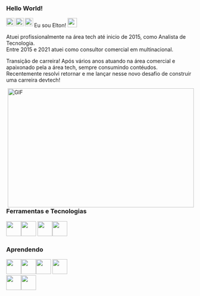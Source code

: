 ### Hello World! 
Eu sou Elton!  <img src="https://media.giphy.com/media/hvRJCLFzcasrR4ia7z/giphy.gif" width="25px"> 
<a href="https://www.instagram.com/eltondutradias/"><img align="left" alt="my's Instagram" width="22px" src="https://raw.githubusercontent.com/hussainweb/hussainweb/main/icons/instagram.png" />
 </a> <a href="https://twitter.com/ELTON_DUTRA">
  <img align="left" alt="EltonD | Twitter" width="22px" src="https://raw.githubusercontent.com/peterthehan/peterthehan/master/assets/twitter.svg" /> 
  <a/> <a href="https://www.linkedin.com/in/elton-ramon-dutra-dias-77099a62/">
  <img align="left" alt="EltonD LinkedIN" width="22px" src="https://raw.githubusercontent.com/peterthehan/peterthehan/master/assets/linkedin.svg" /> 
  
</a>
   
 Atuei profissionalmente na área tech até inicio de 2015, como Analista de Tecnologia.   
 Entre 2015 e 2021 atuei como consultor comercial em multinacional. 
 
 Transição de carreira! 
 Após vários anos atuando na área comercial e apaixonado pela a área tech, sempre consumindo contéudos.   
 Recentemente resolvi retornar e me lançar nesse novo desafio de construir uma carreira devtech! 

  <img align="right" alt="GIF" src="https://github.com/abhisheknaiidu/abhisheknaiidu/blob/master/code.gif?raw=true" width="500" height="320" />
 
 ### Ferramentas e Tecnologias

<img src="https://cdn.jsdelivr.net/gh/devicons/devicon/icons/git/git-original.svg" width="40" height="40"/><img src="https://cdn.jsdelivr.net/gh/devicons/devicon/icons/vscode/vscode-original.svg" width="40" height="40"/>
<img src="https://cdn.jsdelivr.net/gh/devicons/devicon/icons/visualstudio/visualstudio-plain.svg" width="40" height="40" /><img src="https://cdn.jsdelivr.net/gh/devicons/devicon/icons/dotnetcore/dotnetcore-original.svg" width="40" height="40" /> 

### Aprendendo 
<img src="https://cdn.jsdelivr.net/gh/devicons/devicon/icons/html5/html5-original.svg" width="40" height="40"/><img src="https://cdn.jsdelivr.net/gh/devicons/devicon/icons/css3/css3-original.svg" width="40" heigth="40" /><img src="https://cdn.jsdelivr.net/gh/devicons/devicon/icons/javascript/javascript-original.svg" width="40" height="40" />
<img src="https://cdn.jsdelivr.net/gh/devicons/devicon/icons/bootstrap/bootstrap-original.svg" width="40" height="40" /> </br>
<img src="https://cdn.jsdelivr.net/gh/devicons/devicon/icons/java/java-plain-wordmark.svg" width="40" height="40" /><img src="https://cdn.jsdelivr.net/gh/devicons/devicon/icons/csharp/csharp-original.svg" width="40" height="40"/>




  
   
     



 
 
<!--
**EltonDutradias/EltonDutradias** is a ✨ _special_ ✨ repository because its `README.md` (this file) appears on your GitHub profile.

Here are some ideas to get you started:

- 🔭 I’m currently working on ...
- 🌱 I’m currently learning ...
- 👯 I’m looking to collaborate on ...
- 🤔 I’m looking for help with ...
- 💬 Ask me about ...
- 📫 How to reach me: ...
- 😄 Pronouns: ...
- ⚡ Fun fact: ...
-->
